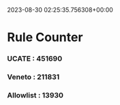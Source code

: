 2023-08-30 02:25:35.756308+00:00
# Rule Counter 
 ### UCATE : 451690

 ### Veneto : 211831

 ### Allowlist : 13930